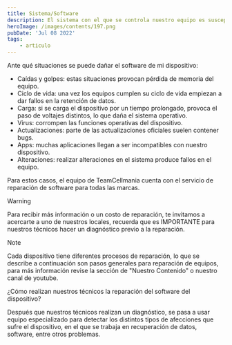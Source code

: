 ```yaml
---
title: Sistema/Software
description: El sistema con el que se controla nuestro equipo es susceptible tanto a problemas de pérdida de datos en la memoria o fallos del sistema operativo, quedándose en el logo de la marca al momento de encender el dispositivo.
heroImage: /images/contents/197.png
pubDate: 'Jul 08 2022'
tags: 
    - articulo
---
```


Ante qué situaciones se puede dañar el software de mi dispositivo:

- Caídas y golpes: estas situaciones provocan pérdida de memoria del equipo.
- Ciclo de vida: una vez los equipos cumplen su ciclo de vida empiezan a dar fallos en la retención de datos.
- Carga: si se carga el dispositivo por un tiempo prolongado, provoca el paso de voltajes distintos, lo que daña el sistema operativo.
- Virus: corrompen las funciones operativas del dispositivo.
- Actualizaciones: parte de las actualizaciones oficiales suelen contener bugs.
- Apps: muchas aplicaciones llegan a ser incompatibles con nuestro dispositivo.
- Alteraciones: realizar alteraciones en el sistema produce fallos en el equipo.
 
Para estos casos, el equipo de TeamCellmania cuenta con el servicio de reparación de software para todas las marcas.

> [!WARNING]
> Para recibir más información o un costo de reparación, te invitamos a acercarte a uno de nuestros locales, recuerda que es IMPORTANTE para nuestros técnicos hacer un diagnóstico previo a la reparación.

> [!NOTE]
> Cada dispositivo tiene diferentes procesos de reparación, lo que se describe a continuación son pasos generales para reparación de equipos, para más información revise la sección de \"Nuestro Contenido\" o nuestro canal de youtube.

¿Cómo realizan nuestros técnicos la reparación del software del dispositivo?

Después que nuestros técnicos realizan un diagnóstico, se pasa a usar equipo especializado para detectar los distintos tipos de afecciones que sufre el dispositivo, en el que se trabaja en recuperación de datos, software, entre otros problemas.
